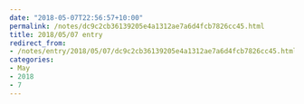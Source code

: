 ```yaml
---
date: "2018-05-07T22:56:57+10:00"
permalink: /notes/dc9c2cb36139205e4a1312ae7a6d4fcb7826cc45.html
title: 2018/05/07 entry
redirect_from:
- /notes/entry/2018/05/07/dc9c2cb36139205e4a1312ae7a6d4fcb7826cc45.html
categories:
- May
- 2018
- 7
---
```

